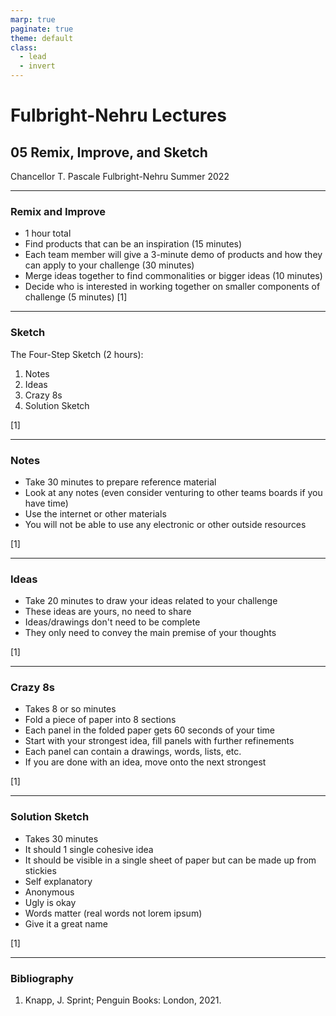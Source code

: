```yaml
---
marp: true
paginate: true
theme: default
class:
  - lead
  - invert
---
```


# Fulbright-Nehru Lectures
## 05 Remix, Improve, and Sketch


Chancellor T. Pascale
Fulbright-Nehru
Summer 2022

-------------------------------

### Remix and Improve

- 1 hour total
- Find products that can be an inspiration (15 minutes)
- Each team member will give a 3-minute demo of products and how they can apply to your challenge (30 minutes)
- Merge ideas together to find commonalities or bigger ideas (10 minutes)
- Decide who is interested in working together on smaller components of challenge (5 minutes)
[1]

-------------------------------

### Sketch

The Four-Step Sketch (2 hours):

1. Notes
2. Ideas
3. Crazy 8s
4. Solution Sketch

[1]

-------------------------------

### Notes

- Take 30 minutes to prepare reference material
- Look at any notes (even consider venturing to other teams boards if you have time)
- Use the internet or other materials
- You will not be able to use any electronic or other outside resources

[1]

-------------------------------

### Ideas

- Take 20 minutes to draw your ideas related to your challenge
- These ideas are yours, no need to share
- Ideas/drawings don't need to be complete
- They only need to convey the main premise of your thoughts

[1]

-------------------------------

### Crazy 8s

- Takes 8 or so minutes
- Fold a piece of paper into 8 sections
- Each panel in the folded paper gets 60 seconds of your time
- Start with your strongest idea, fill panels with further refinements
- Each panel can contain a drawings, words, lists, etc.
- If you are done with an idea, move onto the next strongest

[1]

-------------------------------

### Solution Sketch

- Takes 30 minutes
- It should 1 single cohesive idea
- It should be visible in a single sheet of paper but can be made up from stickies
- Self explanatory
- Anonymous
- Ugly is okay
- Words matter (real words not lorem ipsum)
- Give it a great name

[1]

-------------------------------

### Bibliography

1. Knapp, J. Sprint; Penguin Books: London, 2021.